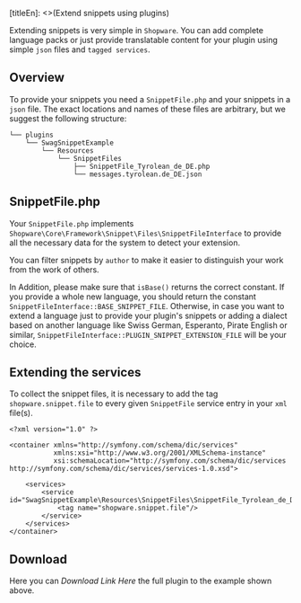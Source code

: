 [titleEn]: <>(Extend snippets using plugins)

Extending snippets is very simple in `Shopware`. You can add complete language packs or just provide translatable content
for your plugin using simple `json` files and `tagged services`.

## Overview
To provide your snippets you need a `SnippetFile.php` and your snippets in a `json` file. The exact
locations and names of these files are arbitrary, but we suggest the following structure:
```
└── plugins
    └── SwagSnippetExample
        └── Resources
            └── SnippetFiles
                ├── SnippetFile_Tyrolean_de_DE.php
                └── messages.tyrolean.de_DE.json
```

## SnippetFile.php
Your `SnippetFile.php` implements `Shopware\Core\Framework\Snippet\Files\SnippetFileInterface` to provide all the necessary data
for the system to detect your extension.

You can filter snippets by `author` to make it easier to distinguish your work from the work of others.

In Addition, please make sure that `isBase()` returns the correct constant. If you provide a whole new language, you should
return the constant `SnippetFileInterface::BASE_SNIPPET_FILE`. Otherwise, in case you want to extend a language just to
provide your plugin's snippets or adding a dialect based on another language like Swiss German, Esperanto, Pirate English
or similar, `SnippetFileInterface::PLUGIN_SNIPPET_EXTENSION_FILE` will be your choice.

## Extending the services
To collect the snippet files, it is necessary to add the tag `shopware.snippet.file` to every given `SnippetFile` service
entry in your `xml` file(s).

```
<?xml version="1.0" ?>

<container xmlns="http://symfony.com/schema/dic/services"
           xmlns:xsi="http://www.w3.org/2001/XMLSchema-instance"
           xsi:schemaLocation="http://symfony.com/schema/dic/services http://symfony.com/schema/dic/services/services-1.0.xsd">

    <services>
        <service id="SwagSnippetExample\Resources\SnippetFiles\SnippetFile_Tyrolean_de_DE">
            <tag name="shopware.snippet.file"/>
        </service>
    </services>
</container>
```

## Download
Here you can *Download Link Here* the full plugin to the example shown above.